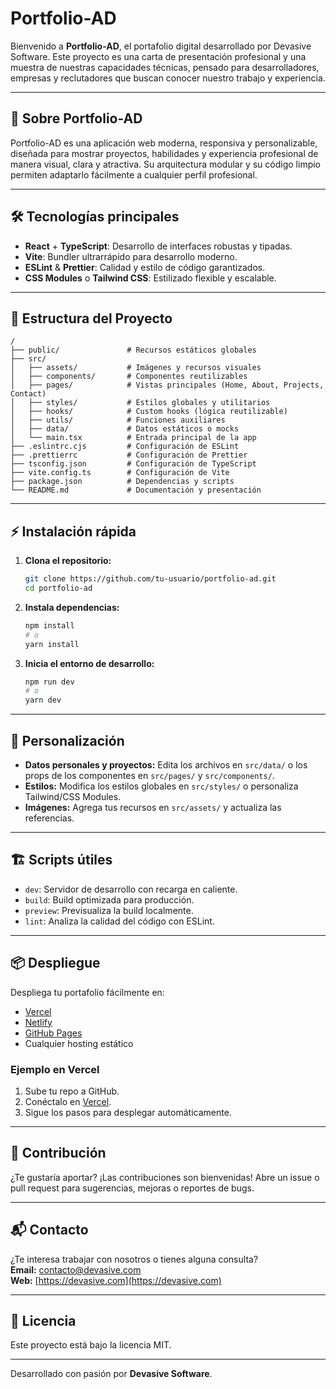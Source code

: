 # Portfolio-AD

Bienvenido a **Portfolio-AD**, el portafolio digital desarrollado por Devasive Software. Este proyecto es una carta de presentación profesional y una muestra de nuestras capacidades técnicas, pensado para desarrolladores, empresas y reclutadores que buscan conocer nuestro trabajo y experiencia.

---

## 🚀 Sobre Portfolio-AD

Portfolio-AD es una aplicación web moderna, responsiva y personalizable, diseñada para mostrar proyectos, habilidades y experiencia profesional de manera visual, clara y atractiva. Su arquitectura modular y su código limpio permiten adaptarlo fácilmente a cualquier perfil profesional.

---

## 🛠️ Tecnologías principales

- **React** + **TypeScript**: Desarrollo de interfaces robustas y tipadas.
- **Vite**: Bundler ultrarrápido para desarrollo moderno.
- **ESLint** & **Prettier**: Calidad y estilo de código garantizados.
- **CSS Modules** o **Tailwind CSS**: Estilizado flexible y escalable.

---

## 📁 Estructura del Proyecto

```
/
├── public/               # Recursos estáticos globales
├── src/
│   ├── assets/           # Imágenes y recursos visuales
│   ├── components/       # Componentes reutilizables
│   ├── pages/            # Vistas principales (Home, About, Projects, Contact)
│   ├── styles/           # Estilos globales y utilitarios
│   ├── hooks/            # Custom hooks (lógica reutilizable)
│   ├── utils/            # Funciones auxiliares
│   ├── data/             # Datos estáticos o mocks
│   └── main.tsx          # Entrada principal de la app
├── .eslintrc.cjs         # Configuración de ESLint
├── .prettierrc           # Configuración de Prettier
├── tsconfig.json         # Configuración de TypeScript
├── vite.config.ts        # Configuración de Vite
├── package.json          # Dependencias y scripts
└── README.md             # Documentación y presentación
```

---

## ⚡ Instalación rápida

1. **Clona el repositorio:**
   ```bash
   git clone https://github.com/tu-usuario/portfolio-ad.git
   cd portfolio-ad
   ```
2. **Instala dependencias:**
   ```bash
   npm install
   # o
   yarn install
   ```
3. **Inicia el entorno de desarrollo:**
   ```bash
   npm run dev
   # o
   yarn dev
   ```

---

## 🧩 Personalización

- **Datos personales y proyectos:** Edita los archivos en `src/data/` o los props de los componentes en `src/pages/` y `src/components/`.
- **Estilos:** Modifica los estilos globales en `src/styles/` o personaliza Tailwind/CSS Modules.
- **Imágenes:** Agrega tus recursos en `src/assets/` y actualiza las referencias.

---

## 🏗️ Scripts útiles

- `dev`: Servidor de desarrollo con recarga en caliente.
- `build`: Build optimizada para producción.
- `preview`: Previsualiza la build localmente.
- `lint`: Analiza la calidad del código con ESLint.

---

## 📦 Despliegue

Despliega tu portafolio fácilmente en:

- [Vercel](https://vercel.com/)
- [Netlify](https://www.netlify.com/)
- [GitHub Pages](https://pages.github.com/)
- Cualquier hosting estático

### Ejemplo en Vercel

1. Sube tu repo a GitHub.
2. Conéctalo en [Vercel](https://vercel.com/import).
3. Sigue los pasos para desplegar automáticamente.

---

## 🤝 Contribución

¿Te gustaría aportar? ¡Las contribuciones son bienvenidas! Abre un issue o pull request para sugerencias, mejoras o reportes de bugs.

---

## 📬 Contacto

¿Te interesa trabajar con nosotros o tienes alguna consulta?  
**Email:** [contacto@devasive.com](mailto:contacto@devasive.com)  
**Web:** [https://devasive.com](https://devasive.com)

---

## 📝 Licencia

Este proyecto está bajo la licencia MIT.

---

Desarrollado con pasión por **Devasive Software**.
